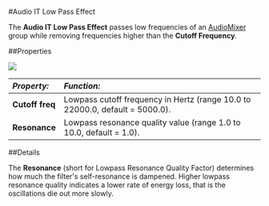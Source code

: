 #Audio IT Low Pass Effect

The __Audio IT Low Pass Effect__ passes low frequencies of an [AudioMixer](class-AudioMixer) group while removing frequencies higher than the __Cutoff Frequency__.


##Properties

![](../uploads/Main/AudioITLowPassEffect.png) 


|**_Property:_** |**_Function:_** |
|:---|:---|
|__Cutoff freq__ |Lowpass cutoff frequency in Hertz (range 10.0 to 22000.0, default = 5000.0).|
|__Resonance__ |Lowpass resonance quality value (range 1.0 to 10.0, default = 1.0).|


##Details

The __Resonance__ (short for Lowpass Resonance Quality Factor) determines how much the filter's self-resonance is dampened. Higher lowpass resonance quality indicates a lower rate of energy loss, that is the oscillations die out more slowly.

